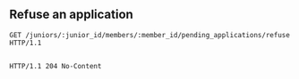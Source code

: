 ## Refuse an application

```http
GET /juniors/:junior_id/members/:member_id/pending_applications/refuse HTTP/1.1
```

```json
```

```http
HTTP/1.1 204 No-Content
```
